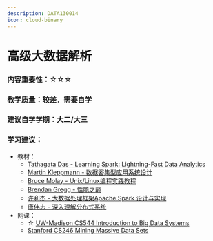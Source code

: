 ```yaml
---
description: DATA130014
icon: cloud-binary
---
```


# 高级大数据解析

### 内容重要性：☆☆☆

### 教学质量：较差，需要自学

### 建议自学学期：大二/大三

### 学习建议：

* 教材：
  * [Tathagata Das - Learning Spark: Lightning-Fast Data Analytics](https://book.douban.com/subject/34786871/)
  * [Martin Kleppmann - 数据密集型应用系统设计](https://book.douban.com/subject/30329536/)
  * [Bruce Molay - Unix/Linux编程实践教程](https://book.douban.com/subject/1219329/)
  * [Brendan Gregg - 性能之巅](https://book.douban.com/subject/35934902/)
  * [许利杰 - 大数据处理框架Apache Spark 设计与实现](https://book.douban.com/subject/35140409/)
  * [唐伟志 - 深入理解分布式系统](https://book.douban.com/subject/35794814/)
* 网课：
  * ☆ [UW-Madison CS544 Introduction to Big Data Systems](https://tyler.caraza-harter.com/cs544/s23/syllabus.html)
  * [Stanford CS246 Mining Massive Data Sets](https://www.bilibili.com/video/BV13x411o7Qg/)

